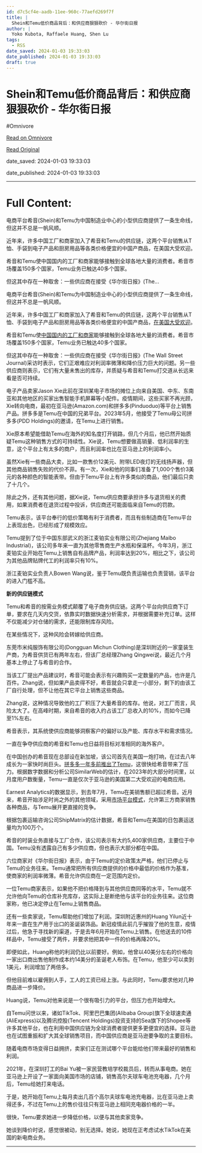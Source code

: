 ```yaml
---
id: d7c5cf4e-aadb-11ee-960c-77aefd269f7f
title: |
  Shein和Temu低价商品背后：和供应商狠狠砍价 - 华尔街日报
author: |
  Yoko Kubota, Raffaele Huang, Shen Lu
tags:
  - RSS
date_saved: 2024-01-03 19:33:03
date_published: 2024-01-03 19:33:03
draft: true
---
```


# Shein和Temu低价商品背后：和供应商狠狠砍价 - 华尔街日报
#Omnivore

[Read on Omnivore](https://omnivore.app/me/shein-temu-18cd39a8726)

[Read Original](https://cn.wsj.com/amp/articles/shein%E5%92%8Ctemu%E4%BD%8E%E4%BB%B7%E5%95%86%E5%93%81%E8%83%8C%E5%90%8E-%E5%92%8C%E4%BE%9B%E5%BA%94%E5%95%86%E7%8B%A0%E7%8B%A0%E7%A0%8D%E4%BB%B7-4fb97ea1)

date_saved: 2024-01-03 19:33:03

date_published: 2024-01-03 19:33:03

--- 

# Full Content: 

电商平台希音(Shein)和Temu为中国制造业中心的小型供应商提供了一条生命线，但这并不总是一帆风顺。

近年来，许多中国工厂和商家加入了希音和Temu的供应链，这两个平台销售从T恤、手袋到电子产品和厨房用品等各类价格便宜的中国产商品，在美国大受欢迎。

希音和Temu使中国国内的工厂和商家能够接触到全球各地大量的消费者。希音市场覆盖150多个国家，Temu业务已触达40多个国家。

但这其中存在一种取舍：一些供应商在接受《华尔街日报》(The...

电商平台希音(Shein)和Temu为中国制造业中心的小型供应商提供了一条生命线，但这并不总是一帆风顺。

近年来，许多中国工厂和商家加入了希音和Temu的供应链，这两个平台销售从T恤、手袋到电子产品和厨房用品等各类价格便宜的中国产商品，[在美国大受欢迎](https://cn.wsj.com/articles/CN-BIZ-20230327155833)。

希音和Temu使[中国国内的工厂和商家](https://cn.wsj.com/articles/CN-BIZ-20230731171656)能够接触到全球各地大量的消费者。希音市场覆盖150多个国家，Temu业务已触达40多个国家。

但这其中存在一种取舍：一些供应商在接受《华尔街日报》(The Wall Street Journal)采访时表示，它们正艰难应对利润率微薄和降价压力巨大的问题。另一些供应商则表示，它们有大量未售出的库存，并质疑与希音和Temu打交道从长远来看是否可持续。

电子产品卖家Jason Xie此前在深圳某电子市场的摊位上向来自美国、中东、东南亚和其他地区的买家出售智能手机屏幕等小配件。疫情期间，这些买家不再光顾，Xie转向电商，最初在亚马逊(Amazon.com)和拼多多(Pinduoduo)等平台上销售产品。拼多多是Temu在中国的兄弟平台。2023年5月，他接受了Temu母公司拼多多(PDD Holdings)的邀请，在Temu上进行销售。

Xie原本希望能借助Temu在海外的知名度打开销路，但几个月后，他已然开始质疑Temu这种销售方式的可持续性。Xie说，Temu想要做高销量、低利润率的生意，这个平台上有太多的商户，而且利润率也比在亚马逊上的利润率小。

虽然Xie有一些商品大卖，比如一款售价12美元、附带LED夜灯的无线扬声器，但其他商品销售失败的代价不菲。有一次，Xie和他的同事们准备了1,000个售价3美元的各种颜色的智能表带。但由于Temu平台上有许多类似的商品，他们最后只卖了十几个。

除此之外，还有其他问题，据Xie说，Temu供应商要承担许多与退货相关的费用，如果消费者在退货过程中投诉，供应商还可能面临来自Temu的罚款。

Temu表示，该平台奉行的低价策略有利于消费者，而且有些制造商在Temu平台上表现出色，已经形成了规模效应。

Temu提到了位于中国东部武义的浙江麦铂实业有限公司(Zhejiang Maibo Industrial)，该公司多年来一直为其他零售商生产水瓶和保温杯。今年3月，浙江麦铂实业开始在Temu上销售自有品牌产品，利润率达到20%，相比之下，该公司为其他品牌贴牌代工的利润率只有10%。

浙江麦铂实业负责人Bowen Wang说，鉴于Temu既负责运输也负责营销，该平台的进入门槛不高。

**新的供应链模式**

Temu和希音的按需业务模式颠覆了电子商务供应链。这两个平台向供应商下订单，要求在几天内交货，依靠实时数据快速分析需求，并根据需要补充订单。这样不仅能减少对仓储的需求，还能限制库存风险。

在某些情况下，这种风险会转嫁给供应商。

东莞市米纯服饰有限公司(Dongguan Michun Clothing)是深圳附近的一家童装生产商，为希音供货已有两年左右，但该厂总经理Zhang Qingwei说，最近几个月基本上停止了与希音的合作。

当该工厂提出产品建议时，希音可能会表示有兴趣购买一定数量的产品，也许是几百件。Zhang说，但如果产品卖得不好，希音就会只拿走一小部分，剩下的由该工厂自行处理，但不让他在其它平台上销售这些商品。

Zhang说，这种情况导致他的工厂积压了大量希音的库存。他说，对工厂而言，风险太大了。在高峰时期，来自希音的收入约占该工厂总收入的10%，而如今已降至1%左右。

希音表示，其系统使供应商能够洞察客户的偏好以及产能、库存水平和需求情况。

一直在争夺供应商的希音和Temu也日益将目标对准相同的海外客户。

在中国创办的希音现在总部设在新加坡，该公司首先在美国一炮打响，在过去八年成长为一家快时尚巨头。[拼多多一年多前推出了Temu](https://cn.wsj.com/articles/CN-BIZ-20220903095340)，这很快给希音带来了压力。根据数字数据和分析公司SimilarWeb的估计，在2023年的大部分时间里，以月度用户数衡量，Temu一直是仅次于亚马逊的美国第二大受欢迎的电商应用。

Earnest Analytics的数据显示，到去年7月，Temu在美销售额已超过希音。近月来，希音开始涉足时尚之外的其他领域，采用[市场平台模式](https://cn.wsj.com/articles/CN-BIZ-20230710165615)，允许第三方商家销售各种商品，与Temu展开更直接的竞争。

根据包裹运输咨询公司ShipMatrix的估计数据，希音和Temu在美国的日包裹运送量均为100万个。

希音的时装业务直接与工厂合作，该公司表示有大约5,400家供应商，主要位于中国。Temu没有透露自己有多少供应商，但也表示大部分都在中国。

六位商家对《华尔街日报》表示，由于Temu的定价政策太严格，他们已停止与Temu的业务往来。Temu通常把所有供应商提供的价格中最低的价格作为基准，使商家的利润率微薄。希音允许供应商在一定范围内定价。

一位Temu商家表示，如果他不把价格降到与其他供应商同等的水平，Temu就不允许他向Temu的仓库补充库存，这实际上是断绝他与该平台的业务往来。这位商家称，他已决定停止在Temu上销售商品。

还有一些卖家说，Temu帮助他们增加了利润。深圳附近惠州的Huang Yilun近十年来一直在生产用于出口的圣诞装饰品。新冠疫情此前几乎摧毁了他的生意，疫情过后，他急于寻找新的渠道，于是去年6月开始在Temu上销售。在他送去的10件样品中，Temu接受了两件，并要求他把其中一件的价格再降20%。

即便如此，Huang称他的利润仍比以前要好。例如，他曾以40美分左右的价格向一家出口商出售他制作成本约14美分的圣诞老人布饰。在Temu，他至少可以卖到1美元，利润增加了两倍多。

但他目前难以雇佣到人手，工人的工资已经上涨。与此同时，Temu要求他对几种商品进一步降价。

Huang说，Temu对他来说是一个很有吸引力的平台，但压力也开始增大。

自Temu问世以来，诸如TikTok、阿里巴巴集团(Alibaba Group)旗下全球速卖通(AliExpress)以及腾讯控股(Tencent Holdings)投资支持的Sea旗下的Shopee等许多其他平台，也在利用中国供应链为全球消费者提供更多更便宜的选择。亚马逊也在试图重振和扩大其全球销售项目，而中国供应商是亚马逊要争取的主要目标。

随着电商市场变得日益拥挤，卖家们正在测试哪个平台能给他们带来最好的销售和利润。

2021年，在深圳打工的Bai Yu被一家民营教培学校裁员后，转而从事电商。她在亚马逊上开设了一家面向美国市场的店铺，销售高尔夫球车电池充电器，几个月后，Temu给她打来电话。

于是，她开始在Temu上每月卖出几百个高尔夫球车电池充电器，比在亚马逊上卖得还多，不过在Temu上的售价往往只有亚马逊上相同充电器价格的一半。

很快，Temu要求她进一步降低价格，以便与其他卖家竞争。

她谈到降价时说，感觉很被动，别无选择。她说，她现在正考虑试水TikTok在美国的新电商业务。

---

